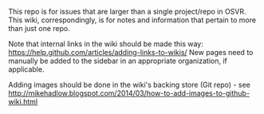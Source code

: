 This repo is for issues that are larger than a single project/repo in OSVR.  This wiki, correspondingly, is for notes and information that pertain to more than just one repo.

Note that internal links in the wiki should be made this way: https://help.github.com/articles/adding-links-to-wikis/  New pages need to manually be added to the sidebar in an appropriate organization, if applicable.

Adding images should be done in the wiki's backing store (Git repo) - see <http://mikehadlow.blogspot.com/2014/03/how-to-add-images-to-github-wiki.html>